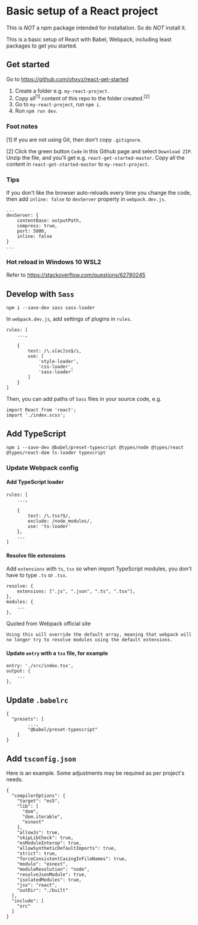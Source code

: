 # Basic setup of a React project

This is _NOT_ a npm package intended for installation. So do _NOT_ install it.

This is a basic setup of React with Babel, Webpack, including least packages to get you started.

## Get started
Go to https://github.com/ohxyz/react-get-started

1. Create a folder e.g. `my-react-project`.
2. Copy all<sup>[1]</sup> content of this repo to the folder created.<sup>[2]</sup>
3. Go to `my-react-project`, run `npm i`.
4. Run `npm run dev`.

### Foot notes
[1] If you are not using Git, then don't copy `.gitignore`.

[2] Click the green button `Code` in this Github page and select `Download ZIP`. Unzip the file, and you'll get e.g. `react-get-started-master`. Copy all the content in `react-get-started-master` to `my-react-project`.

### Tips
If you don't like the browser auto-reloads every time you change the code, then add `inline: false` to `devServer` property in `webpack.dev.js`.

```
...
devServer: {
    contentBase: outputPath,
    compress: true,
    port: 5000,
    inline: false
}
...
```

### Hot reload in Windows 10 WSL2
Refer to https://stackoverflow.com/questions/62780245

## Develop with `Sass`
```
npm i --save-dev sass sass-loader
```

In `webpack.dev.js`, add settings of plugins in `rules`.
```
rules: [
    ...,
    
    {
        test: /\.s[ac]ss$/i,
        use: [ 
            'style-loader',
            'css-loader',
            'sass-loader'
        ]
    }
]
```

Then, you can add paths of `Sass` files in your source code, e.g.
```
import React from 'react';
import './index.scss';
```

## Add TypeScript
```
npm i --save-dev @babel/preset-typescript @types/node @types/react @types/react-dom ts-loader typescript
```

### Update Webpack config

#### Add TypeScript loader
```
rules: [
    ...,
    
    {
        test: /\.tsx?$/,
        exclude: /node_modules/,
        use: 'ts-loader'
    },
    ...
]
```

#### Resolve file extensions

Add `extensions` with `ts`, `tsx` so when import TypeScript modules, you don't have to type `.ts` or `.tsx`.

```
resolve: {
    extensions: [".js", ".json", ".ts", ".tsx"],
},
modules: { 
    ... 
},
```

Quoted from Webpack official site

```
Using this will override the default array, meaning that webpack will no longer try to resolve modules using the default extensions.
```

#### Update `entry` with a `tsx` file, for example

```
entry: './src/index.tsx',
output: { 
    ... 
},    
```

## Update `.babelrc`

```
{
  "presets": [
        ...,
        "@babel/preset-typescript"
    ]
}
```

## Add `tsconfig.json`
Here is an example. Some adjustments may be required as per project's needs.

```
{
  "compilerOptions": {
    "target": "es5",
    "lib": [
      "dom",
      "dom.iterable",
      "esnext"
    ],
    "allowJs": true,
    "skipLibCheck": true,
    "esModuleInterop": true,
    "allowSyntheticDefaultImports": true,
    "strict": true,
    "forceConsistentCasingInFileNames": true,
    "module": "esnext",
    "moduleResolution": "node",
    "resolveJsonModule": true,
    "isolatedModules": true,
    "jsx": "react",
    "outDir": "./built"
  },
  "include": [
    "src"
  ]
}
```
